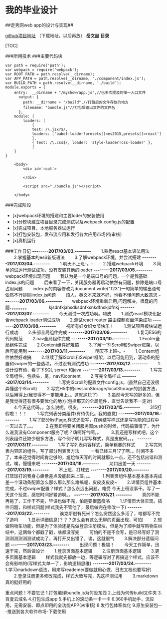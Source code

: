 
我的毕业设计
====
##走秀网web app的设计与实现##

[github项目地址](https://github.com/YWZFrances/YWZ-Graduation-design)
（下载地址，以后再放）
**岳文喆**
**目录**

[TOC]


###所用技术
###主要代码块
```
var path = require('path');
var webpack = require('webpack');
var ROOT_PATH = path.resolve(__dirname);
var APP_PATH = path.resolve(__dirname, './component/index.js');
var BUILD_PATH = path.resolve(__dirname, './build');
module.exports = {
	entry:  __dirname + "/myshow/app.js",//已多次提及的唯一入口文件
	  output: {
	    path: __dirname + "/build",//打包后的文件存放的地方
	    filename: "bundle.js"//打包后输出文件的文件名
	  },
	module: {
		loaders: [
			{
			test: /\.jsx?$/,
			loaders: ['babel-loader?presets[]=es2015,presets[]=react']
			},
			{ test: /\.css$/, loader: 'style-loader!css-loader' },
			]
	}
}
```
```
	<body>
		<div id='root'>
			
		</div>
		
		<script src="./bundle.js"></script>
		
	</body>
```
###完成阶段
- [x]webpack环境的搭建和主要loder的安装使用
- [x]分模块建立项目目录完成测试以及webpack.config.js的配置
- [x]完成项目，本地服务器试运行
- [x]打包安装包，发布流应用和发行各大应用市场(待审核)
- [x]真机运行

###工作日记
**--------2017/03/03.--------**
　　1.熟悉react基本语法用法
　　2.掌握基本的es6新版语法
　　3.了解webpack环境，并尝试搭建
 **--------2017/03/04.--------**
　　1.明天不上班-。-
　　2.搭建webpack环境
　　3.简单的试运行测试成功，没有安装其他的loader
 **--------2017/03/05.--------**
　　webpack环境出现问题
　　我认为是一个是端口号的问题，一个是我基础index.js的问题
　　后来看了一下，关闭服务器再启动依然有问题，排除是端口号占用问题
　　index.js的内容修改为document.write("123")一句简单的输出语句依然不行排除index.js问题
　　烦人，英文本来就不好，也看不懂问题大致意思
 **--------2017/03/06.--------**
　　webpack环境重新启用,问题解决，很蠢的问题、。。。。。。。　　　　　kjsdnfkjahsdksdnfksnkdfnskjdfnkj
**--------2017/03/07.--------**
　　今天测试一次成功啊。嗨皮
　　1.测试react模块化配合webpack loader测试成功
　　2.测试react router 路由控制页面渲染成功
**--------2017/03/08.--------**
　　祝所有妇女妇女节快乐！
　　1.测试项目板块试运行成功
　　2.头部全局组件完成
**--------2017/03/09.--------**
　　1.复习ES6的代码规范
　　2.nav全局组件完成
**--------2017/03/10.--------**
　　1.Footer全局组件完成
　　2.Content组件好难搞
　　3.了解一下IScroll和Swiper框架，以后可能用到
**--------2017/03/11.--------**
　　明天不上班-。-
　　1.Content组件依然好难搞
　　2.继续了解IScroll和Swiper框架，以后可能用到，滚动条的配置和swiper的一些选项，不过没有测试成功
**--------2017/03/12.--------**
　　1.设计没有动，看了下SQL server 和java
**--------2017/03/13.--------**
　　1.写完全局组件，包括头，尾，nav和content
　　2.写完全局样式
**--------2017/03/14.--------**
　　1.写完IScroll的配置文件config.js，(虽然自己还没很弄懂这个IScroll)
　　2.写完H5中的sessionStorage/localStorage的封装方法，以后用得上(我觉得不一定能用上。。这就尴尬了)
　　3.虽然今天写的挺多的，但是我觉得还有很多要优化的地方(包括那天的全局组件，直觉告诉我不一定对)
　　4.今天这代码。。怎么说呢。很皮。
**--------2017/03/15.--------**
　　315打假啦！！！
　　1.写完列表分类组件(有待优化。我的直觉)
**--------2017/03/16.--------**
　　1.写了部分listPage,样式还没写，在纠结写样式还是写功能的过程中一天过去了。。。
　　2.在我即将要关闭服务器push的时候，代码搞事情了，为什么说我没有Component服务了呢？嗨啊好气啊。。
　　3.我还是写样式吧，这个列表组件还缺少很多方法，写个例子明儿写写样式，真是皮皮码。。。
**--------2017/03/17.--------**
　　1.写了写列表内容样式，简单粗暴的样式
　　2.写完列表内容区的组件，写了部分列表页方法
　　 一看已经三月17了啊。。时间不多了，本来还觉得时间肯定够的，尴尬每天写的时间就那么一点，还不包括出错和测试，唉，慢慢来吧
**--------2017/03/18.--------**
　　龙口出差一天
**--------2017/03/19.--------**
　　不上班，打球去
**--------2017/03/20.--------**
　　打篮球打的我身心疲惫差点没能起来上班。。。
　　1.列表页组件基本基本基本完成差一个滚动条配置怎么那么那么那么难搞呢，皮皮皮皮皮~
　　2.详情页组件基本完成，不过swiper配置？样式？怎么永远出问题，难受
今天上班没事干。写了一天这个玩意，感觉时间好紧迫啊。。
**--------2017/03/21.--------**
　　真的不能再拖了，工作干不完，毕设也做不完，怕是要很蓝瘦咯
　　1.详情页大体实现，插件问题，和样式问题(样式我先不管他了，最后做完在修改一下)
**--------2017/03/22.--------**
　　诶克斯尅有死米？怎么突然这么多活了，啥都写不完了造吗
　　1.显示详细信息(？？？怎么会有这么无聊的页面出现，可怕)
　　2.想做购物车功能，但是为了体验还是先做登录注册模块，但是为了顺手就写购物车纠结中，这俩每个都戳了戳，啥都没写完
　　可怕的不是不会写，是已经写好了测测测测测测测试成功了，再打开又出错了，诶，这就很气
　　3.解决部分遗留问题
**--------2017/03/23.--------**
　　出现问题！极端！
　　今天工作简单，迅速干完，然后做设计
　　1.登录页面基本逻辑
　　2.注册页面基本逻辑
　　3.更多页面基本逻辑
　　样式我就先都放一边，等逻辑写对了再搞这个样式，应该不会有影响的(写样式太单一了，影响逻辑思维)
**--------2017/03/24.--------**
　　1.学习markdown语法，用来写reademe(要做就用心做，日志文档也要写好)
　　2.登录注册更多修改完成，样式大致写完，先这样测试用
　　3.markdown真的挺好用的

<p>
	重点问题！不要忘记
	1.打包编译bundle.js为何没东西
	2.上线为何传build文件夹
	3.百度云域名
	4.打包生成app
	5.手机上的滚动条一卡一卡
	6.360手机助手，流应用，无需安装、即点即用的全功能APP(未审核)
	8.发行包体积优化
	9.原生安装包---推送到各大软件市场-下载使用
<p>